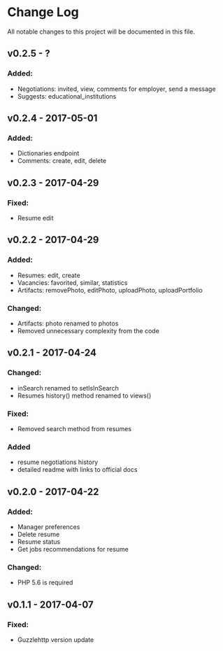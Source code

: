 # Change Log
All notable changes to this project will be documented in this file.

## v0.2.5 - ?
### Added:
 - Negotiations: invited, view, comments for employer, send a message
 - Suggests: educational_institutions

## v0.2.4 -  2017-05-01
### Added:
 - Dictionaries endpoint
 - Comments: create, edit, delete

## v0.2.3 - 2017-04-29
### Fixed:
 - Resume edit

## v0.2.2 - 2017-04-29
### Added:
 - Resumes: edit, create
 - Vacancies: favorited, similar, statistics
 - Artifacts: removePhoto, editPhoto, uploadPhoto, uploadPortfolio

### Changed:
 - Artifacts: photo renamed to photos
 - Removed unnecessary complexity from the code

## v0.2.1 - 2017-04-24
### Changed:
 - inSearch renamed to setIsInSearch
 - Resumes history() method renamed to views()

### Fixed:
 - Removed search method from resumes

### Added
 - resume negotiations history
 - detailed readme with links to official docs

## v0.2.0 - 2017-04-22
### Added:
 - Manager preferences
 - Delete resume
 - Resume status
 - Get jobs recommendations for resume

### Changed:
 - PHP 5.6 is required

## v0.1.1 - 2017-04-07
### Fixed:
 - Guzzlehttp version update